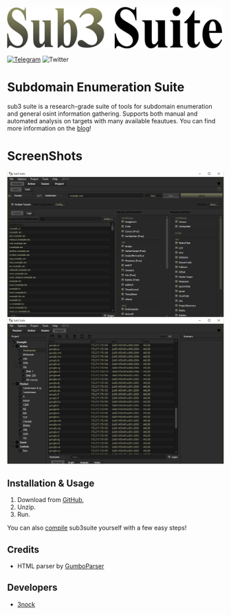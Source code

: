 <img src="docs/images/sub3suite.png" width=500/>

[![Telegram](https://img.shields.io/badge/chat-%20on%20Telegram-blue.svg)](https://telegram.me/sub3suite) ![Twitter](https://img.shields.io/twitter/url?style=social&url=sub3suite)

# Subdomain Enumeration Suite
sub3 suite is a research-grade suite of tools for subdomain enumeration and general osint information gathering. Supports both
manual and automated analysis on targets with many available feautues. You can find more information on the [blog](https://3nock.github.io/sub3suite)!

# ScreenShots
<img src="docs/images/screenshot_osint.png"/>
<img src="docs/images/screenshot_project.png"/>

## Installation & Usage

1. Download from [GitHub](https://github.com/3nock/sub3suite/releases),
2. Unzip.
3. Run.

You can also [compile](https://github.com/3nock/sub3suite/wiki/Compiling-the-whole-project) sub3suite yourself with a few easy steps!

## Credits

- HTML parser by [GumboParser](https://github.com/google/gumbo-parser)

## Developers

- [3nock](https://3nock.github.io)